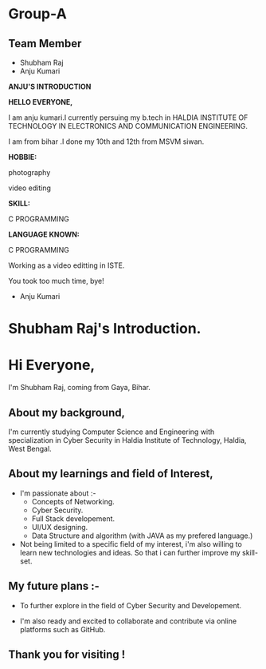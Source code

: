 # Group-A
## Team Member
- Shubham Raj
- Anju Kumari


**ANJU'S INTRODUCTION**

**HELLO EVERYONE,**

I am anju kumari.I currently persuing my b.tech in HALDIA INSTITUTE OF TECHNOLOGY IN ELECTRONICS AND COMMUNICATION ENGINEERING.

I am from bihar .I done my  10th and 12th from MSVM siwan.

**HOBBIE:**

photography

video editing

**SKILL:**

C PROGRAMMING

**LANGUAGE KNOWN:**

C PROGRAMMING

Working as a  video editting in ISTE.

You took too much time, bye!

- Anju Kumari
#
#


# **Shubham Raj's Introduction.**

# Hi Everyone,

I'm Shubham Raj, coming from Gaya, Bihar.

## About my background,

I'm currently studying Computer Science and Engineering with specialization in Cyber Security in Haldia Institute of Technology, Haldia, West Bengal.

## About my learnings and field of Interest,

- I'm passionate about :-
  - Concepts of Networking.
  - Cyber Security.
  - Full Stack developement.
  - UI/UX designing.
  - Data Structure and algorithm (with JAVA as my prefered language.)
- Not being limited to a specific field of my interest, i'm also willing to learn new technologies and ideas. So that i can further improve my skill-set.

## My future plans :-

- To further explore in the field of Cyber Security and Developement.


- I'm also ready and excited to collaborate and contribute via online platforms such as GitHub.

## Thank you for visiting !
